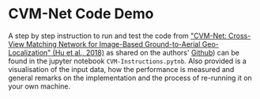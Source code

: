 # CVM-Net Code Demo

A step by step instruction to run and test the code from  ["CVM-Net: Cross-View Matching Network for Image-Based Ground-to-Aerial Geo-Localization" (Hu et al., 2018)](http://openaccess.thecvf.com/content_cvpr_2018/papers/Hu_CVM-Net_Cross-View_Matching_CVPR_2018_paper.pdf) as shared on the authors' [Github](https://github.com/david-husx/crossview_localisation)) can be found in the jupyter notebook `CVM-Instructions.pytnb`. Also provided is a visualisation of the input data, how the performance is measured and general remarks on the implementation and the process of re-running it on your own machine.
